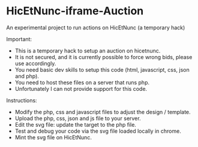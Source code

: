 # HicEtNunc-iframe-Auction
An experimental project to run actions on HicEtNunc (a temporary hack)

Important:
- This is a temporary hack to setup an auction on hicetnunc.
- It is not secured, and it is currently possible to force wrong bids, please use accordingly.
- You need basic dev skills to setup this code (html, javascript, css, json and php).
- You need to host these files on a server that runs php.
- Unfortunately I can not provide support for this code.

Instructions:
- Modify the php, css and javascript files to adjust the design / template.
- Upload the php, css, json and js file to your server.
- Edit the svg file: update the target to the php file.
- Test and debug your code via the svg file loaded locally in chrome.
- Mint the svg file on HicEtNunc.

